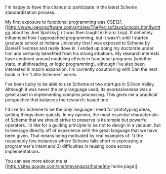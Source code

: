 I'm happy to have this chance to participate in the latest Scheme standardization process.

My first exposure to functional programming was CSE121, [[http://www.joelonsoftware.com/articles/ThePerilsofJavaSchools.html|written about by Joel Spolsky]] (it was then taught in Franz Lisp).  It definitely influenced how I approached programming, but it wasn't until I started graduate school at Indiana University that I was exposed to Scheme by Daniel Friedman and really dove in.  I ended up doing my doctorate under him and certainly benefited from his strong intuitions.  My research interests have centered around modeling effects in functional programs (whether state, multithreading, or logic programming), although I've also been interested in macro expansion.  I'm currently coauthoring with Dan the next book in the "Little Schemer" series.  

I've been lucky to be able to use Scheme at two startups in Silicon Valley.  Although it was never the only language used, its expressiveness was a great asset in implementing complex processing.  This gives me a practical perspective that balances the research-based one.  

I'd like for Scheme to be the only language I need for prototyping ideas, getting things done quickly.  In my opinion, the most essential characteristic of Scheme that we should strive to preserve is its simple but powerful operators.  I'd like for a guiding principle to be not to design in a vacuum, but to leverage directly off of experience with the great language that we have been given.  That means being motivated by real examples of: 1) the reasonably few instances where Scheme falls short in expressing a programmer's intent and 2) difficulties in reusing code across implementations.

You can see more about me at [[http://sites.google.com/site/stevenganz/home|my home page]].